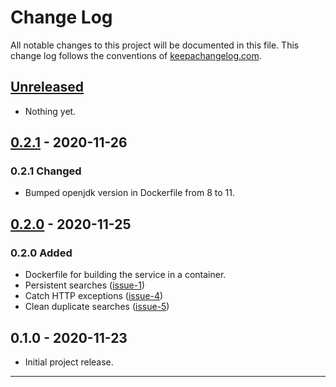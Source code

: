 # Change Log

All notable changes to this project will be documented in this file. This change log follows the conventions of [keepachangelog.com](http://keepachangelog.com/).

## [Unreleased]

- Nothing yet.

## [0.2.1] - 2020-11-26

### 0.2.1 Changed

- Bumped openjdk version in Dockerfile from 8 to 11.

## [0.2.0] - 2020-11-25

### 0.2.0 Added

- Dockerfile for building the service in a container.
- Persistent searches ([issue-1](https://github.com/wdhowe/lemme-know-bot/issues/1))
- Catch HTTP exceptions ([issue-4](https://github.com/wdhowe/lemme-know-bot/issues/4))
- Clean duplicate searches ([issue-5](https://github.com/wdhowe/lemme-know-bot/issues/5))

## 0.1.0 - 2020-11-23

- Initial project release.

---

[Unreleased]: https://github.com/wdhowe/lemme-know-bot/compare/0.2.1...HEAD
[0.2.1]: https://github.com/wdhowe/lemme-know-bot/compare/0.2.0...0.2.1
[0.2.0]: https://github.com/wdhowe/lemme-know-bot/compare/0.1.0...0.2.0

[comment]: # (Types of changes)
[comment]: # ('Added' for new features.)
[comment]: # ('Changed' for changes in existing functionality.)
[comment]: # ('Deprecated' for soon-to-be removed features.)
[comment]: # ('Removed' for now removed features.)
[comment]: # ('Fixed' for any bug fixes.)
[comment]: # ('Security' in case of vulnerabilities.)
